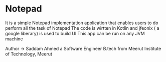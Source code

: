 # Notepad
It is a simple Notepad implementation application that enables users to do perform all the task of Notepad
The code is wirtten in Kotlin and jfeonix ( a google liberary) is used to build UI
This app can be run on any JVM machine

Author ->  Saddam Ahmed a Software Engineer B.tech from Meerut Institute of Technology, Meerut
